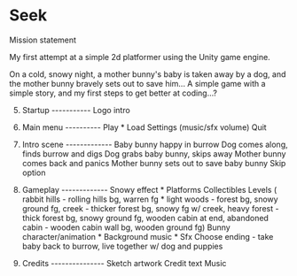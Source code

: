 Seek
====

Mission statement

My first attempt at a simple 2d platformer using the Unity game engine.

On a cold, snowy night, a mother bunny's baby is taken away by a dog, and the mother bunny bravely sets out to save him...
A simple game with a simple story, and my first steps to get better at coding...?

5) Startup -----------
Logo intro

3) Main menu ----------
Play *
Load
Settings (music/sfx volume)
Quit

2) Intro scene -------------
Baby bunny happy in burrow
Dog comes along, finds burrow and digs
Dog grabs baby bunny, skips away
Mother bunny comes back and panics
Mother bunny sets out to save baby bunny
Skip option

1) Gameplay -------------
Snowy effect *
Platforms
Collectibles
Levels (
  rabbit hills - rolling hills bg, warren fg *
  light woods - forest bg, snowy ground fg, 
  creek - thicker forest bg, snowy fg w/ creek, 
  heavy forest - thick forest bg, snowy ground fg, wooden cabin at end, 
  abandoned cabin - wooden cabin wall bg, wooden ground fg)
Bunny character/animation *
Background music *
Sfx
Choose ending - take baby back to burrow, live together w/ dog and puppies

4) Credits ---------------
Sketch artwork
Credit text
Music

